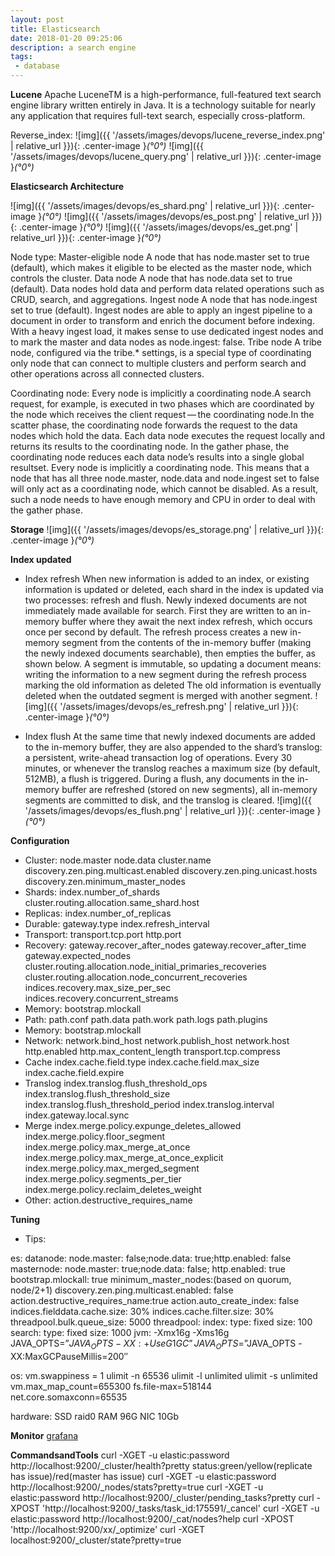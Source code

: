 ```yaml
---
layout: post
title: Elasticsearch
date: 2018-01-20 09:25:06
description: a search engine
tags: 
 - database
---
```


**Lucene**
Apache LuceneTM is a high-performance, full-featured text search engine library written entirely in Java. It is a technology suitable for nearly any application that requires full-text search, especially cross-platform.

Reverse_index:
![img]({{ '/assets/images/devops/lucene_reverse_index.png' | relative_url }}){: .center-image }*(°0°)*
![img]({{ '/assets/images/devops/lucene_query.png' | relative_url }}){: .center-image }*(°0°)*

**Elasticsearch Architecture**

![img]({{ '/assets/images/devops/es_shard.png' | relative_url }}){: .center-image }*(°0°)*
![img]({{ '/assets/images/devops/es_post.png' | relative_url }}){: .center-image }*(°0°)*
![img]({{ '/assets/images/devops/es_get.png' | relative_url }}){: .center-image }*(°0°)*

Node type:
Master-eligible node
A node that has node.master set to true (default), which makes it eligible to be elected as the master node, which controls the cluster.
Data node
A node that has node.data set to true (default). Data nodes hold data and perform data related operations such as CRUD, search, and aggregations.
Ingest node
A node that has node.ingest set to true (default). Ingest nodes are able to apply an ingest pipeline to a document in order to transform and enrich the document before indexing. With a heavy ingest load, it makes sense to use dedicated ingest nodes and to mark the master and data nodes as node.ingest: false.
Tribe node
A tribe node, configured via the tribe.* settings, is a special type of coordinating only node that can connect to multiple clusters and perform search and other operations across all connected clusters.

Coordinating node:
Every node is implicitly a coordinating node.A search request, for example, is executed in two phases which are coordinated by the node which receives the client request — the coordinating node.In the scatter phase, the coordinating node forwards the request to the data nodes which hold the data. Each data node executes the request locally and returns its results to the coordinating node. In the gather phase, the coordinating node reduces each data node’s results into a single global resultset.
Every node is implicitly a coordinating node. This means that a node that has all three node.master, node.data and node.ingest set to false will only act as a coordinating node, which cannot be disabled. As a result, such a node needs to have enough memory and CPU in order to deal with the gather phase.

**Storage**
![img]({{ '/assets/images/devops/es_storage.png' | relative_url }}){: .center-image }*(°0°)*

**Index updated**
 - Index refresh
When new information is added to an index, or existing information is updated or deleted, each shard in the index is updated via two processes: refresh and flush.
Newly indexed documents are not immediately made available for search. First they are written to an in-memory buffer where they await the next index refresh, which occurs once per second by default. The refresh process creates a new in-memory segment from the contents of the in-memory buffer (making the newly indexed documents searchable), then empties the buffer, as shown below.
A segment is immutable, so updating a document means:
writing the information to a new segment during the refresh process
marking the old information as deleted
The old information is eventually deleted when the outdated segment is merged with another segment.
![img]({{ '/assets/images/devops/es_refresh.png' | relative_url }}){: .center-image }*(°0°)*

 - Index flush
At the same time that newly indexed documents are added to the in-memory buffer, they are also appended to the shard’s translog: a persistent, write-ahead transaction log of operations. Every 30 minutes, or whenever the translog reaches a maximum size (by default, 512MB), a flush is triggered. During a flush, any documents in the in-memory buffer are refreshed (stored on new segments), all in-memory segments are committed to disk, and the translog is cleared.
![img]({{ '/assets/images/devops/es_flush.png' | relative_url }}){: .center-image }*(°0°)*

**Configuration**

 - Cluster:
node.master 
node.data
cluster.name
discovery.zen.ping.multicast.enabled
discovery.zen.ping.unicast.hosts
discovery.zen.minimum_master_nodes
 - Shards:
index.number_of_shards
cluster.routing.allocation.same_shard.host
 - Replicas:
index.number_of_replicas
 - Durable:
gateway.type
index.refresh_interval
 - Transport:
transport.tcp.port
http.port
 - Recovery:
gateway.recover_after_nodes
gateway.recover_after_time
gateway.expected_nodes
cluster.routing.allocation.node_initial_primaries_recoveries
cluster.routing.allocation.node_concurrent_recoveries
indices.recovery.max_size_per_sec
indices.recovery.concurrent_streams
 - Memory:
bootstrap.mlockall
 - Path:
path.conf
path.data
path.work
path.logs
path.plugins
 - Memory:
bootstrap.mlockall
 - Network:
network.bind_host
network.publish_host
network.host
http.enabled
http.max_content_length
transport.tcp.compress
 - Cache
index.cache.field.type
index.cache.field.max_size
index.cache.field.expire
 - Translog
index.translog.flush_threshold_ops
index.translog.flush_threshold_size
index.translog.flush_threshold_period
index.translog.interval
index.gateway.local.sync
 - Merge
index.merge.policy.expunge_deletes_allowed
index.merge.policy.floor_segment
index.merge.policy.max_merge_at_once
index.merge.policy.max_merge_at_once_explicit
index.merge.policy.max_merged_segment
index.merge.policy.segments_per_tier
index.merge.policy.reclaim_deletes_weight
 - Other:
action.destructive_requires_name

**Tuning**
 - Tips:

es:
datanode: node.master: false;node.data: true;http.enabled: false
masternode: node.master: true;node.data: false; http.enabled: true
bootstrap.mlockall: true
minimum_master_nodes:(based on quorum, node/2+1)
discovery.zen.ping.multicast.enabled: false
action.destructive_requires_name:true
action.auto_create_index: false
indices.fielddata.cache.size: 30%
indices.cache.filter.size: 30%
threadpool.bulk.queue_size: 5000
threadpool:
    index:
        type: fixed
        size: 100
    search:
        type: fixed
        size: 1000
jvm:
-Xmx16g -Xms16g
JAVA_OPTS=”$JAVA_OPTS -XX:+UseG1GC”
JAVA_OPTS=”$JAVA_OPTS -XX:MaxGCPauseMillis=200″

os:
vm.swappiness = 1
ulimit -n 65536
ulimit -l unlimited
ulimit -s unlimited
vm.max_map_count=655300
fs.file-max=518144
net.core.somaxconn=65535

hardware:
SSD raid0
RAM 96G
NIC 10Gb

**Monitor**
[grafana](https://grafana.com/dashboards/878)

**CommandsandTools**
curl -XGET -u elastic:password http://localhost:9200/_cluster/health?pretty
status:green/yellow(replicate has issue)/red(master has issue)
curl -XGET -u elastic:password http://localhost:9200/_nodes/stats?pretty=true
curl -XGET -u elastic:password http://localhost:9200/_cluster/pending_tasks?pretty
curl -XPOST 'http://localhost:9200/_tasks/task_id:175591/_cancel'
curl -XGET -u elastic:password http://localhost:9200/_cat/nodes?help
curl -XPOST 'http://localhost:9200/xx/_optimize'
curl -XGET localhost:9200/_cluster/state?pretty=true

